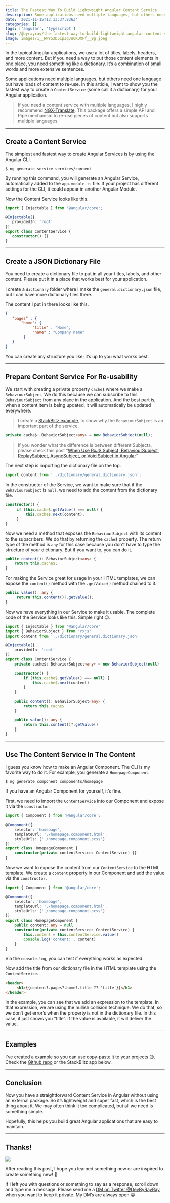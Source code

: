 ```yaml
---
title: The Fastest Way To Build Lightweight Angular Content Service
description: Some applications need multiple languages, but others need one language but have loads of content to re-use. In this article, I want to show you the fastest way to create a ContentService (some call it a dictionary) for your Angular application.
date: '2021-11-15T13:13:37.836Z'
categories: []
tags: ['angular', 'typescript']
slug: /@byrayray/the-fastest-way-to-build-lightweight-angular-content-service-1970fbc67681
image: images/1__HWY53D51pJqJuCKUXFf__9g.jpeg
---
```


In the typical Angular applications, we use a lot of titles, labels, headers, and more content. But if you need a way to put those content elements in one place, you need something like a dictionary. It’s a combination of small words and more extensive sentences.

Some applications need multiple languages, but others need one language but have loads of content to re-use. In this article, I want to show you the fastest way to create a `ContentService` (some call it a dictionary) for your Angular application.

> If you need a content service with multiple languages, I highly recommend [NGX-Translate](http://www.ngx-translate.com/). This package offers a simple API and Pipe mechanism to re-use pieces of content but also supports multiple languages.

---
## Create a Content Service

The simplest and fastest way to create Angular Services is by using the Angular CLI.

```shell
$ ng generate service services/content
```

By running this command, you will generate an Angular Service, automatically added to the `app.module.ts` file. If your project has different settings for the CLI, it could appear in another Angular Module.

Now the Content Service looks like this.

```ts [content.service.ts]
import { Injectable } from '@angular/core';

@Injectable({
   providedIn: 'root'
})
export class ContentService {
   constructor() {}
}
```

---

## Create a JSON Dictionary File

You need to create a dictionary file to put in all your titles, labels, and other content. Please put it in a place that works best for your application.

I create a `dictionary` folder where I make the `general.dictionary.json` file, but I can have more dictionary files there.

The content I put in there looks like this.

```json
{
   "pages" : {
       "home": {
            "title" : "Home",
            "name" : "Company name"
        }
   }
}
```


You can create any structure you like; it’s up to you what works best.

---

## Prepare Content Service For Re-usability

We start with creating a private property `cache$` where we make a `BehaviourSubject`. We do this because we can subscribe to this `BehaviourSubject` from any place in the application. And the best part is, when a content item is being updated, it will automatically be updated everywhere.

> I create a [StackBlitz example](https://stackblitz.com/edit/angular-content-dictionary-service?file=README.md), to show why the `BehaviourSubject` is an important part of the service.

```ts
private cache$: BehaviorSubject<any> = new BehaviorSubject(null);
```

> If you wonder what the difference is between different Subjects, please check this post “[When Use RxJS Subject, BehaviourSubject, ReplaySubject, AsyncSubject, or Void Subject in Angular](/posts/2021-09-03_when-to-use-rxjs-subject-behavioursubject-replaysubject-asyncsubject-or-void-subject-in-angular-c2e9db61b4a0)”

The next step is importing the dictionary file on the top.

```ts
import content from '../dictionary/general.dictionary.json';
```

In the constructor of the Service, we want to make sure that if the `BehaviourSubject` is `null`, we need to add the content from the dictionary file.

```ts
constructor() {
     if (this.cache$.getValue() === null) {
         this.cache$.next(content);
     }
}
```

Now we need a method that exposes the `BehaviourSubject` with its content to the subscribers. We do that by returning the `cache$` property. The return type of the method is `any` for this case because you don't have to type the structure of your dictionary. But if you want to, you can do it.

```ts
public content(): BehaviorSubject<any> {
    return this.cache$;
}
```

For making the Service great for usage in your HTML templates, we can expose the `content()` method with the `.getValue()` method chained to it.

```ts
public value(): any {
     return this.content()?.getValue();
}
```

Now we have everything in our Service to make it usable. The complete code of the Service looks like this. Simple right 😉.

```ts
import { Injectable } from '@angular/core'
import { BehaviorSubject } from 'rxjs'
import content from '../dictionary/general.dictionary.json'

@Injectable({
    providedIn: 'root'
})
export class ContentService {
    private cache$: BehaviorSubject<any> = new BehaviorSubject(null)

    constructor() {
        if (this.cache$.getValue() === null) {
            this.cache$.next(content)
        }
    }

    public content(): BehaviorSubject<any> {
        return this.cache$
    }

    public value(): any {
        return this.content()?.getValue()
    }
}
```

---
## Use The Content Service In The Content

I guess you know how to make an Angular Component. The CLI is my favorite way to do it. For example, you generate a `HomepageComponent`.

```shell
$ ng generate component components/homepage
```

If you have an Angular Component for yourself, it’s fine.

First, we need to import the `ContentService` into our Component and expose it via the `constructor`.

```ts
import { Component } from '@angular/core';

@Component({
    selector: 'homepage',
    templateUrl: './homepage.component.html',
    styleUrls: ['./homepage.component.scss']
})
export class HomepageComponent {
    constructor(private contentService: ContentService) {}
}
```

Now we want to expose the content from our `ContentService` to the HTML template. We create a `content` property in our Component and add the value via the `constructor`.

```ts
import { Component } from '@angular/core';

@Component({
    selector: 'homepage',
    templateUrl: './homepage.component.html',
    styleUrls: ['./homepage.component.scss']
})
export class HomepageComponent {
    public content: any = null
    constructor(private contentService: ContentService) {
        this.content = this.contentService.value()
        console.log('content:', content)
    }
}
```

Via the `console.log`, you can test if everything works as expected.

Now add the title from our dictionary file in the HTML template using the `ContentService`.

```html
<header>
     <h1>{{content?.pages?.home?.title ?? 'title'}}</h1>
</header>
```

In the example, you can see that we add an expression to the template. In that expression, we are using the nullish collision technique. We do that, so we don’t get error’s when the property is not in the dictionary file. In this case, it just shows you “title”. If the value is available, it will deliver the value.

---

## Examples

I've created a example so you can use copy-paste it to your projects 😉. Check the [Github repo](https://github.com/devbyray/angular-content-dictionary-service) or the StackBlitz app below.

<stackblitz id="angular-content-dictionary-service" filename="src/services/content.service.ts" height="700"></stackblitz>


---

## Conclusion

Now you have a straightforward Content Service in Angular without using an external package. So it’s lightweight and super fast, which is the best thing about it. We may often think it too complicated, but all we need is something simple.

Hopefully, this helps you build great Angular applications that are easy to maintain.

---
## Thanks!

![](/images/0__4aTcitCaVTWHHeiO.jpg)

After reading this post, I hope you learned something new or are inspired to create something new! 🤗

If I left you with questions or something to say as a response, scroll down and type me a message. Please send me a [DM on Twitter @DevByRayRay](https://twitter.com/@devbyrayray) when you want to keep it private. My DM’s are always open 😁